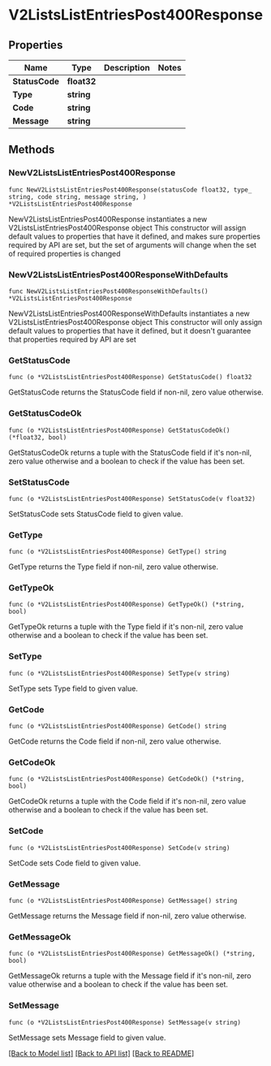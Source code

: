 # V2ListsListEntriesPost400Response

## Properties

Name | Type | Description | Notes
------------ | ------------- | ------------- | -------------
**StatusCode** | **float32** |  | 
**Type** | **string** |  | 
**Code** | **string** |  | 
**Message** | **string** |  | 

## Methods

### NewV2ListsListEntriesPost400Response

`func NewV2ListsListEntriesPost400Response(statusCode float32, type_ string, code string, message string, ) *V2ListsListEntriesPost400Response`

NewV2ListsListEntriesPost400Response instantiates a new V2ListsListEntriesPost400Response object
This constructor will assign default values to properties that have it defined,
and makes sure properties required by API are set, but the set of arguments
will change when the set of required properties is changed

### NewV2ListsListEntriesPost400ResponseWithDefaults

`func NewV2ListsListEntriesPost400ResponseWithDefaults() *V2ListsListEntriesPost400Response`

NewV2ListsListEntriesPost400ResponseWithDefaults instantiates a new V2ListsListEntriesPost400Response object
This constructor will only assign default values to properties that have it defined,
but it doesn't guarantee that properties required by API are set

### GetStatusCode

`func (o *V2ListsListEntriesPost400Response) GetStatusCode() float32`

GetStatusCode returns the StatusCode field if non-nil, zero value otherwise.

### GetStatusCodeOk

`func (o *V2ListsListEntriesPost400Response) GetStatusCodeOk() (*float32, bool)`

GetStatusCodeOk returns a tuple with the StatusCode field if it's non-nil, zero value otherwise
and a boolean to check if the value has been set.

### SetStatusCode

`func (o *V2ListsListEntriesPost400Response) SetStatusCode(v float32)`

SetStatusCode sets StatusCode field to given value.


### GetType

`func (o *V2ListsListEntriesPost400Response) GetType() string`

GetType returns the Type field if non-nil, zero value otherwise.

### GetTypeOk

`func (o *V2ListsListEntriesPost400Response) GetTypeOk() (*string, bool)`

GetTypeOk returns a tuple with the Type field if it's non-nil, zero value otherwise
and a boolean to check if the value has been set.

### SetType

`func (o *V2ListsListEntriesPost400Response) SetType(v string)`

SetType sets Type field to given value.


### GetCode

`func (o *V2ListsListEntriesPost400Response) GetCode() string`

GetCode returns the Code field if non-nil, zero value otherwise.

### GetCodeOk

`func (o *V2ListsListEntriesPost400Response) GetCodeOk() (*string, bool)`

GetCodeOk returns a tuple with the Code field if it's non-nil, zero value otherwise
and a boolean to check if the value has been set.

### SetCode

`func (o *V2ListsListEntriesPost400Response) SetCode(v string)`

SetCode sets Code field to given value.


### GetMessage

`func (o *V2ListsListEntriesPost400Response) GetMessage() string`

GetMessage returns the Message field if non-nil, zero value otherwise.

### GetMessageOk

`func (o *V2ListsListEntriesPost400Response) GetMessageOk() (*string, bool)`

GetMessageOk returns a tuple with the Message field if it's non-nil, zero value otherwise
and a boolean to check if the value has been set.

### SetMessage

`func (o *V2ListsListEntriesPost400Response) SetMessage(v string)`

SetMessage sets Message field to given value.



[[Back to Model list]](../README.md#documentation-for-models) [[Back to API list]](../README.md#documentation-for-api-endpoints) [[Back to README]](../README.md)


